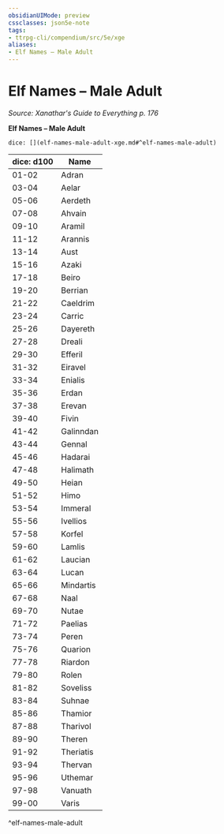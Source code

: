 ```yaml
---
obsidianUIMode: preview
cssclasses: json5e-note
tags:
- ttrpg-cli/compendium/src/5e/xge
aliases:
- Elf Names – Male Adult
---
```

# Elf Names – Male Adult
*Source: Xanathar's Guide to Everything p. 176* 

**Elf Names – Male Adult**

`dice: [](elf-names-male-adult-xge.md#^elf-names-male-adult)`

| dice: d100 | Name |
|------------|------|
| 01-02 | Adran |
| 03-04 | Aelar |
| 05-06 | Aerdeth |
| 07-08 | Ahvain |
| 09-10 | Aramil |
| 11-12 | Arannis |
| 13-14 | Aust |
| 15-16 | Azaki |
| 17-18 | Beiro |
| 19-20 | Berrian |
| 21-22 | Caeldrim |
| 23-24 | Carric |
| 25-26 | Dayereth |
| 27-28 | Dreali |
| 29-30 | Efferil |
| 31-32 | Eiravel |
| 33-34 | Enialis |
| 35-36 | Erdan |
| 37-38 | Erevan |
| 39-40 | Fivin |
| 41-42 | Galinndan |
| 43-44 | Gennal |
| 45-46 | Hadarai |
| 47-48 | Halimath |
| 49-50 | Heian |
| 51-52 | Himo |
| 53-54 | Immeral |
| 55-56 | Ivellios |
| 57-58 | Korfel |
| 59-60 | Lamlis |
| 61-62 | Laucian |
| 63-64 | Lucan |
| 65-66 | Mindartis |
| 67-68 | Naal |
| 69-70 | Nutae |
| 71-72 | Paelias |
| 73-74 | Peren |
| 75-76 | Quarion |
| 77-78 | Riardon |
| 79-80 | Rolen |
| 81-82 | Soveliss |
| 83-84 | Suhnae |
| 85-86 | Thamior |
| 87-88 | Tharivol |
| 89-90 | Theren |
| 91-92 | Theriatis |
| 93-94 | Thervan |
| 95-96 | Uthemar |
| 97-98 | Vanuath |
| 99-00 | Varis |
^elf-names-male-adult